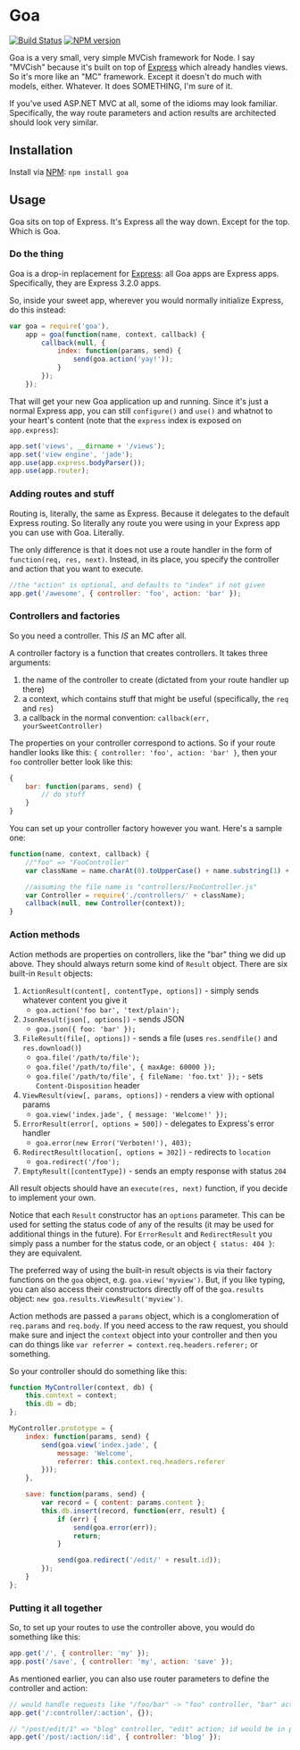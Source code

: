 # Goa

[![Build Status](https://travis-ci.org/tmont/goa.png)](https://travis-ci.org/tmont/goa)
[![NPM version](https://badge.fury.io/js/goa.png)](http://badge.fury.io/js/goa)

Goa is a very small, very simple MVCish framework for Node. I say
"MVCish" because it's built on top of [Express](http://expressjs.com/)
which already handles views. So it's more like an "MC" framework.
Except it doesn't do much with models, either. Whatever. It does
SOMETHING, I'm sure of it.

If you've used ASP.NET MVC at all, some of the idioms may look familiar.
Specifically, the way route parameters and action results are architected
should look very similar.

## Installation
Install via [NPM](https://github.com/isaacs/npm): `npm install goa`

## Usage
Goa sits on top of Express. It's Express all the way down. Except for the top.
Which is Goa.

### Do the thing
Goa is a drop-in replacement for [Express](https://github.com/visionmedia/express):
all Goa apps are Express apps. Specifically, they are Express 3.2.0 apps.

So, inside your sweet app, wherever you would normally initialize Express, do this
instead:

```javascript
var goa = require('goa'),
	app = goa(function(name, context, callback) {
		callback(null, {
			index: function(params, send) {
				send(goa.action('yay!'));
			}
		});
	});
```

That will get your new Goa application up and running. Since it's just a normal
Express app, you can still `configure()` and `use()` and whatnot to your
heart's content (note that the `express` index is exposed on `app.express`):

```javascript
app.set('views', __dirname + '/views');
app.set('view engine', 'jade');
app.use(app.express.bodyParser());
app.use(app.router);
```

### Adding routes and stuff
Routing is, literally, the same as Express. Because it delegates to the
default Express routing. So literally any route you were using in your
Express app you can use with Goa. Literally.

The only difference is that it does not use a route handler in the form
of `function(req, res, next)`. Instead, in its place, you specify the
controller and action that you want to execute.

```javascript
//the "action" is optional, and defaults to "index" if not given
app.get('/awesome', { controller: 'foo', action: 'bar' });
```

### Controllers and factories
So you need a controller. This *IS* an MC after all.

A controller factory is a function that creates controllers. It
takes three arguments:

1. the name of the controller to create (dictated
   from your route handler up there)
2. a context, which contains stuff that might be useful (specifically, the `req` and `res`)
3. a callback in the normal convention: `callback(err, yourSweetController)`

The properties on your controller correspond to actions. So if your
route handler looks like this: `{ controller: 'foo', action: 'bar' }`,
then your `foo` controller better look like this:

```javascript
{
	bar: function(params, send) {
		// do stuff
	}
}
```

You can set up your controller factory however you want. Here's a sample one:

```javascript
function(name, context, callback) {
	//"foo" => "FooController"
	var className = name.charAt(0).toUpperCase() + name.substring(1) + 'Controller';

	//assuming the file name is "controllers/FooController.js"
	var Controller = require('./controllers/' + className);
	callback(null, new Controller(context));
}
```

### Action methods
Action methods are properties on controllers, like the "bar" thing we did up
above. They should always return some kind of `Result` object. There are six
built-in `Result` objects:

1. `ActionResult(content[, contentType, options])` - simply sends whatever content you give it
	* `goa.action('foo bar', 'text/plain');`
2. `JsonResult(json[, options])` - sends JSON
	* `goa.json({ foo: 'bar' });`
3. `FileResult(file[, options])` - sends a file (uses `res.sendfile()` and `res.download()`)
	* `goa.file('/path/to/file');`
	* `goa.file('/path/to/file', { maxAge: 60000 });`
	* `goa.file('/path/to/file', { fileName: 'foo.txt' });` - sets `Content-Disposition` header
4. `ViewResult(view[, params, options])` - renders a view with optional params
	* `goa.view('index.jade', { message: 'Welcome!' });`
5. `ErrorResult(error[, options = 500])` - delegates to Express's error handler
	* `goa.error(new Error('Verboten!'), 403);`
6. `RedirectResult(location[, options = 302])` - redirects to `location`
	* `goa.redirect('/foo');`
7. `EmptyResult([contentType])` - sends an empty response with status `204`

All result objects should have an `execute(res, next)` function, if you decide to
implement your own.

Notice that each `Result` constructor has an `options` parameter. This can
be used for setting the status code of any of the results (it may be used
for additional things in the future). For `ErrorResult` and `RedirectResult`
you simply pass a number for the status code, or an object `{ status: 404 }`:
they are equivalent.

The preferred way of using the built-in result objects is via their factory
functions on the `goa` object, e.g. `goa.view('myview')`. But, if you like
typing, you can also access their constructors directly off of the
`goa.results` object: `new goa.results.ViewResult('myview')`.

Action methods are passed a `params` object, which is a conglomeration of `req.params`
and `req.body`. If you need access to the raw request, you should make sure and inject
the `context` object into your controller and then you can do things like
`var referrer = context.req.headers.referer;` or something.

So your controller should do something like this:

```javascript
function MyController(context, db) {
	this.context = context;
	this.db = db;
};

MyController.prototype = {
	index: function(params, send) {
		send(goa.view('index.jade', {
			message: 'Welcome',
			referrer: this.context.req.headers.referer
		}));
	},

	save: function(params, send) {
		var record = { content: params.content };
		this.db.insert(record, function(err, result) {
			if (err) {
				send(goa.error(err));
				return;
			}

			send(goa.redirect('/edit/' + result.id));
		});
	}
};
```

### Putting it all together
So, to set up your routes to use the controller above, you would do something like this:

```javascript
app.get('/', { controller: 'my' });
app.post('/save', { controller: 'my', action: 'save' });
```

As mentioned earlier, you can also use router parameters to define the
controller and action:

```javascript
// would handle requests like "/foo/bar" -> "foo" controller, "bar" action
app.get('/:controller/:action', {});

// "/post/edit/1" => "blog" controller, "edit" action; id would be in params.id
app.get('/post/:action/:id', { controller: 'blog' });
```
